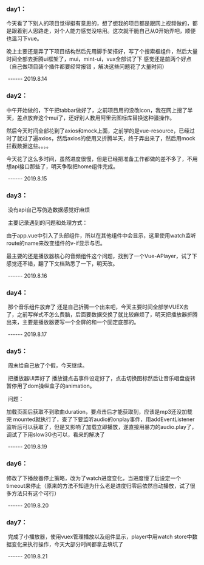 ### day1：

​	今天看了下别人的项目觉得挺有意思的，想了想我的项目都是跟网上视频做的，都是跟着别人思路走，对个人能力感觉没啥用。这次就干脆自己从0开始弄吧，顺便也温习下vue。

​	晚上主要还是弄了下项目结构然后先用脚手架搭好，写了个搜索框组件，然后大量时间全部去折腾ui框架了，mui，mint-ui，vux全部试了下 感觉还是前两个好点（自己做项目装个插件都要经常报错 ，解决这些问题花了大量时间）

​								------ 2019.8.14

### day2：

​	中午开始做的，下午把tabbar做好了，之前项目用的没改icon，我在网上搜了半天，差点放弃这个mui了，还好别人教用阿里云图标库替换这种骚操作。

​	然后今天时间全部花到了axios和mock上面，之前学的是vue-resource，已经过时了就过了遍axios，然后axios的使用又折腾半天，终于弄出来了，然后用mock拦截数据这些。。。。

​	今天花了这么多时间，虽然进度很慢，但是已经把准备工作都做的差不多了，不用想api接口那些了，明天争取把home组件完成。

​								------ 2019.8.15

### day3：

​	没有api自己写伪造数据感觉好麻烦

​	主要记录遇到的问题和处理方式：

​	由于app.vue中引入了头部组件，所以在其他组件中会显示，这里使用watch监听route的name来改变组件的v-if显示与否。

​	最主要的还是播放器核心的音频组件这个问题，找到了一个Vue-APlayer，试了下感觉还不错，翻了下文档熟悉了一下，明天改。

​								------ 2019.8.16

### day4：

​	那个音乐组件放弃了 还是自己折腾一个出来吧，今天主要时间全部学VUEX去了，之前写样式不怎么费脑，后面要数据交换了就比较麻烦了，明天把播放器折腾出来，主要是播放器要写一个全屏的和一个固定底部的。

​								------ 2019.8.17

### day5：

​	周末给自己放了个假，今天继续。

​	把播放器UI弄好了 播放键点击事件设定好了，点击切换图标然后让音乐唱盘旋转暂停用了dom操纵盒子的animation。

​	问题：

​		加载页面后获取不到歌曲duration，要点击后才能获取到，应该是mp3还没加载完 mounted就执行了，查了下要监听audio的onplay事件，用addEventListener监听后可以获取了，但是又影响了加载立即播放，遂直接用暴力的audio.play了，调试了下用slow3G也可以，看来的解决了

​								------ 2019.8.19



### day6：

​	修改了下播放器停止策略，改为了watch进度变化，当进度慢了后设定一个timeout来停止（原来的方法不知道为什么老是进度归零后依然自动播放，试了很多方法只有这个可行）

​								------ 2019.8.20

### day7：

​	完成了小播放器，使用vuex管理播放以及组件显示，player中用watch store中数据变化来执行操作，今天大部分时间都拿去填坑了

​								------ 2019.8.21